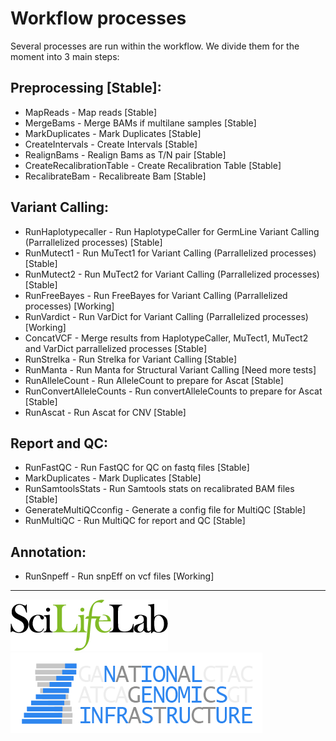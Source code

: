# Workflow processes

Several processes are run within the workflow. We divide them for the moment into 3 main steps:

## Preprocessing [Stable]:

- MapReads - Map reads [Stable]
- MergeBams - Merge BAMs if multilane samples [Stable]
- MarkDuplicates - Mark Duplicates [Stable]
- CreateIntervals - Create Intervals [Stable]
- RealignBams - Realign Bams as T/N pair [Stable]
- CreateRecalibrationTable - Create Recalibration Table [Stable]
- RecalibrateBam - Recalibreate Bam [Stable]

## Variant Calling:

- RunHaplotypecaller - Run HaplotypeCaller for GermLine Variant Calling (Parrallelized processes) [Stable]
- RunMutect1 - Run MuTect1 for Variant Calling (Parrallelized processes) [Stable]
- RunMutect2 - Run MuTect2 for Variant Calling (Parrallelized processes) [Stable]
- RunFreeBayes - Run FreeBayes for Variant Calling (Parrallelized processes) [Working]
- RunVardict - Run VarDict for Variant Calling (Parrallelized processes) [Working]
- ConcatVCF - Merge results from HaplotypeCaller, MuTect1, MuTect2 and VarDict parrallelized processes [Stable]
- RunStrelka - Run Strelka for Variant Calling [Stable]
- RunManta - Run Manta for Structural Variant Calling [Need more tests]
- RunAlleleCount - Run AlleleCount to prepare for Ascat [Stable]
- RunConvertAlleleCounts - Run convertAlleleCounts to prepare for Ascat [Stable]
- RunAscat - Run Ascat for CNV [Stable]

## Report and QC:

- RunFastQC - Run FastQC for QC on fastq files [Stable]
- MarkDuplicates - Mark Duplicates [Stable]
- RunSamtoolsStats - Run Samtools stats on recalibrated BAM files [Stable]
- GenerateMultiQCconfig - Generate a config file for MultiQC [Stable]
- RunMultiQC - Run MultiQC for report and QC [Stable]

## Annotation:

- RunSnpeff - Run snpEff on vcf files [Working]

--------------------------------------------------------------------------------

[![](images/SciLifeLab_logo.png "SciLifeLab")][scilifelab-link] [![](images/NGI-final-small.png "NGI")][ngi-link]

[ngi-link]: https://ngisweden.scilifelab.se/
[scilifelab-link]: http://www.scilifelab.se/

